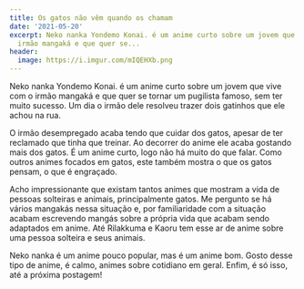 ```yaml
---
title: Os gatos não vêm quando os chamam
date: '2021-05-20'
excerpt: Neko nanka Yondemo Konai. é um anime curto sobre um jovem que vive com o
  irmão mangaká e que quer se...
header:
  image: https://i.imgur.com/mIQEHXb.png
---
```




Neko nanka Yondemo Konai. é um anime curto sobre um jovem que vive com o irmão mangaká e que quer se tornar um pugilista famoso, sem ter muito sucesso. Um dia o irmão dele resolveu trazer dois gatinhos que ele achou na rua.

O irmão desempregado acaba tendo que cuidar dos gatos, apesar de ter reclamado que tinha que treinar. Ao decorrer do anime ele acaba gostando mais dos gatos. É um anime curto, logo não há muito do que falar. Como outros animes focados em gatos, este também mostra o que os gatos pensam, o que é engraçado.

Acho impressionante que existam tantos animes que mostram a vida de pessoas solteiras e animais, principalmente gatos. Me pergunto se há vários mangakás nessa situação e, por familiaridade com a situação acabam escrevendo mangás sobre a própria vida que acabam sendo adaptados em anime. Até Rilakkuma e Kaoru tem esse ar de anime sobre uma pessoa solteira e seus animais.

Neko nanka é um anime pouco popular, mas é um anime bom. Gosto desse tipo de anime, é calmo, animes sobre cotidiano em geral. Enfim, é só isso, até a próxima postagem!